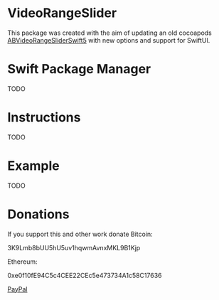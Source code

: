 # VideoRangeSlider

This package was created with the aim of updating an old cocoapods [ABVideoRangeSliderSwift5](https://github.com/dev-shanghai/ABVideoRangeSlider) with new options and support for SwiftUI.

# Swift Package Manager

TODO

# Instructions

TODO

# Example

TODO

# Donations

If you support this and other work donate Bitcoin:

3K9Lmb8bUU5hU5uv1hqwmAvnxMKL9B1Kjp

Ethereum:

0xe0f10fE94C5c4CEE22CEc5e473734A1c58C17636

[PayPal](https://www.paypal.com/donate?business=X493256AR8PSQ&item_name=Support+my+code+and+work&currency_code=EUR)

